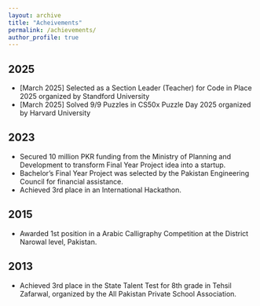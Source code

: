 ```yaml
---
layout: archive
title: "Acheivements"
permalink: /achievements/
author_profile: true
---
```


## 2025
* [March 2025] Selected as a Section Leader (Teacher) for Code in Place 2025 organized by Standford University
* [March 2025] Solved 9/9 Puzzles in CS50x Puzzle Day 2025 organized by Harvard University
## 2023
* Secured 10 million PKR funding from the Ministry of Planning and Development to transform Final Year Project idea into a startup.
* Bachelor’s Final Year Project was selected by the Pakistan Engineering Council for financial assistance.
* Achieved 3rd place in an International Hackathon.

## 2015
* Awarded 1st position in a Arabic Calligraphy Competition at the District Narowal level, Pakistan.

## 2013
* Achieved 3rd place in the State Talent Test for 8th grade in Tehsil Zafarwal, organized by the All Pakistan Private School Association.
